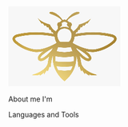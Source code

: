 ![Header](https://github.com/ValleyBee/ValleyBee/blob/main/assets/107-1079631_bee-clip-art-gold-hd-png-download.png)

About me
I'm

Languages and Tools

